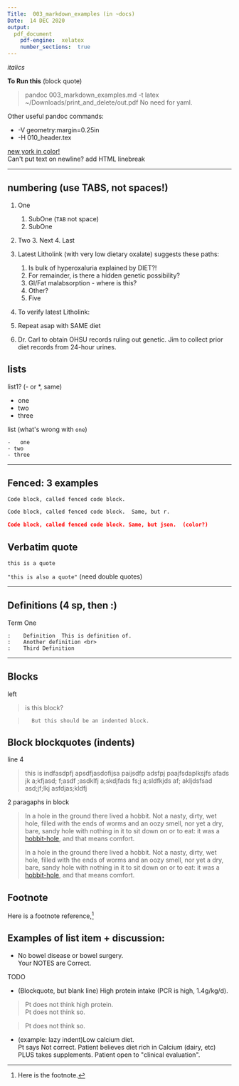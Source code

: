 ```yaml
---
Title:  003_markdown_examples (in ~docs)
Date:  14 DEC 2020
output:  
  pdf_document  
    pdf-engine:  xelatex
    number_sections:  true 
---
```


<!--
vim:linebreak:spell:nowrap tw=79 fo=tqlnr foldcolumn=3 
-->

<!--
!pandoc % -t latex --toc -V linkcolor:blue -V fontsize=12pt -V geometry:margin=0.4in -o ~/Downloads/print_and_delete/out.pdf

-H header
-V or --variable
--pdf-engine=xelatex

--toc for table of contents 

PANDOC EXAMPLES:
[https://learnbyexample.github.io/tutorial/ebook-generation/customizing-pandoc/]()

MARKDOWN GUIDE:
[https://www.markdownguide.org/basic-syntax/]()

vim: to format all urls for md
s/https.*/[&]()/g

-->
*italics*

**To Run this** (block quote)

> pandoc 003_markdown_examples.md  -t latex
> ~/Downloads/print_and_delete/out.pdf
> No need for yaml.
>

Other useful pandoc commands: 

* -V geometry:margin=0.25in 
* -H 010_header.tex

[new york in color!](http://nytimes.com) <br>
Can't put text on newline?   add HTML linebreak

---


## numbering (use TABS, not spaces!)

1.  One
    1.  SubOne (`TAB` not space)
    2.  SubOne

2.  Two
    3.  Next
    4.  Last


1.  Latest Litholink (with very low dietary oxalate) suggests these paths:
    1. Is bulk of hyperoxaluria explained by  DIET?!   
    2.  For remainder, is there a hidden genetic possibility?
    3.  GI/Fat malabsorption  - where is this?
    4.  Other?
    5.  Five

2.  To verify latest Litholink:
  1.  Repeat asap with SAME diet 

3.  Dr.  Carl to obtain OHSU records ruling out genetic.
    Jim to collect prior diet records from 24-hour urines.

## lists  
list1? (- or *, same)

- one 
- two
- three

list (what's wrong with `one`)

	-	one
	- two
	- three

***
## Fenced:  3 examples
```
Code block, called fenced code block.
```
```r
Code block, called fenced code block.  Same, but r.
```

```json
Code block, called fenced code block. Same, but json.  (color?)
```

## Verbatim quote
`this is a quote`

`"this is also a quote"` (need double quotes)

<!--  
## Headers
# Title 1 
## Title 2 
### Title 3 
#### Title 4 
##### Title 5 
--> 

<!-- comment -->

<!-- horizontal line -->	

***
## Definitions (4 sp, then :)

Term One   

    :    Definition  This is definition of.  
    :    Another definition <br>
    :    Third Definition


***
## Blocks
left  
>	is this block?

>		But this should be an indented block.  

## Block blockquotes (indents)
line 4	

>	this is indfasdpfj  apsdfjasdofijsa  paijsdfp adsfpj paajfsdaplksjfs afads
	jk  a;kfjasd; f;asdf ;asdklfj a;skdjfads fs;j a;sldfkjds af; akljdsfsad
  asd;jf;lkj asfdjas;kldfj 
	
	
2 paragaphs in block

>	In a hole in the ground there lived a hobbit. Not a nasty, dirty, wet hole,
filled with the ends of worms and an oozy smell, nor yet a dry, bare, sandy
hole with nothing in it to sit down on or to eat: it was a
[hobbit-hole](https://en.wikipedia.org/wiki/Hobbit#Lifestyle "Hobbit
lifestyles"), and that means comfort.
>
>	In a hole in the ground there lived a hobbit. Not a nasty, dirty, wet hole,
filled with the ends of worms and an oozy smell, nor yet a dry, bare, sandy
hole with nothing in it to sit down on or to eat: it was a
[hobbit-hole](https://en.wikipedia.org/wiki/Hobbit#Lifestyle "Hobbit
lifestyles"), and that means comfort.

## Footnote

Here is a footnote reference,[^1] 

[^1]: Here is the footnote.

## Examples of list item + discussion: 
  - No bowel disease or bowel surgery.  
    Your NOTES are Correct.

TODO
  - (Blockquote, but blank line) High protein intake (PCR is high, 1.4g/kg/d).  
> Pt does not think high protein.   
>  Pt does not think so.  

>   Pt does not think  so.

  - (example: lazy indent)Low calcium diet.   
Pt says Not correct.   Patient believes diet rich in Calcium
  (dairy, etc) PLUS takes supplements.  Patient open to "clinical evaluation".
